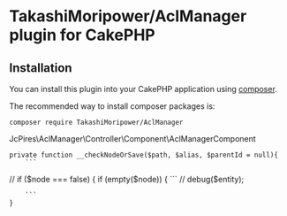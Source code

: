 # TakashiMoripower/AclManager plugin for CakePHP

## Installation

You can install this plugin into your CakePHP application using [composer](http://getcomposer.org).

The recommended way to install composer packages is:

```
composer require TakashiMoripower/AclManager
```


JcPires\AclManager\Controller\Component\AclManagerComponent

    private function __checkNodeOrSave($path, $alias, $parentId = null){
		```
//      if ($node === false) {
        if (empty($node)) {
		```
//            debug($entity);

		```
	}
